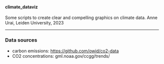 ####  climate_dataviz

Some scripts to create clear and compelling graphics on climate data.
Anne Urai, Leiden University, 2023

---

### Data sources
- carbon emissions: https://github.com/owid/co2-data
- CO2 concentrations: gml.noaa.gov/ccgg/trends/ 
